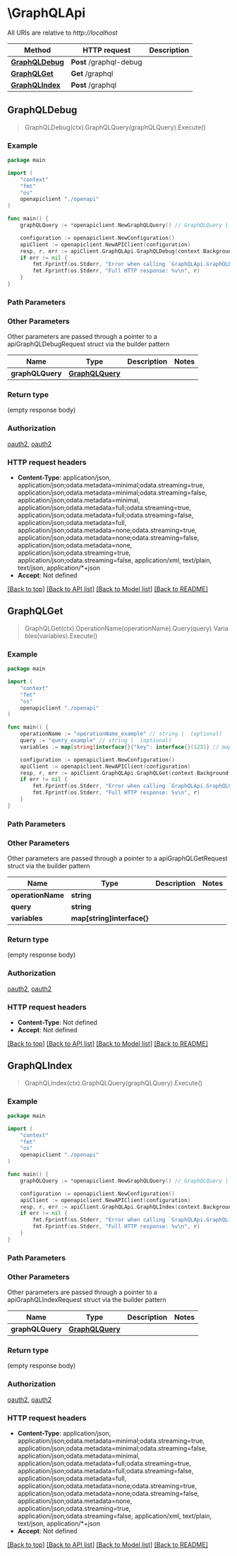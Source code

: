 # \GraphQLApi

All URIs are relative to *http://localhost*

Method | HTTP request | Description
------------- | ------------- | -------------
[**GraphQLDebug**](GraphQLApi.md#GraphQLDebug) | **Post** /graphql-debug | 
[**GraphQLGet**](GraphQLApi.md#GraphQLGet) | **Get** /graphql | 
[**GraphQLIndex**](GraphQLApi.md#GraphQLIndex) | **Post** /graphql | 



## GraphQLDebug

> GraphQLDebug(ctx).GraphQLQuery(graphQLQuery).Execute()



### Example

```go
package main

import (
    "context"
    "fmt"
    "os"
    openapiclient "./openapi"
)

func main() {
    graphQLQuery := *openapiclient.NewGraphQLQuery() // GraphQLQuery |  (optional)

    configuration := openapiclient.NewConfiguration()
    apiClient := openapiclient.NewAPIClient(configuration)
    resp, r, err := apiClient.GraphQLApi.GraphQLDebug(context.Background()).GraphQLQuery(graphQLQuery).Execute()
    if err != nil {
        fmt.Fprintf(os.Stderr, "Error when calling `GraphQLApi.GraphQLDebug``: %v\n", err)
        fmt.Fprintf(os.Stderr, "Full HTTP response: %v\n", r)
    }
}
```

### Path Parameters



### Other Parameters

Other parameters are passed through a pointer to a apiGraphQLDebugRequest struct via the builder pattern


Name | Type | Description  | Notes
------------- | ------------- | ------------- | -------------
 **graphQLQuery** | [**GraphQLQuery**](GraphQLQuery.md) |  | 

### Return type

 (empty response body)

### Authorization

[oauth2](../README.md#oauth2), [oauth2](../README.md#oauth2)

### HTTP request headers

- **Content-Type**: application/json, application/json;odata.metadata=minimal;odata.streaming=true, application/json;odata.metadata=minimal;odata.streaming=false, application/json;odata.metadata=minimal, application/json;odata.metadata=full;odata.streaming=true, application/json;odata.metadata=full;odata.streaming=false, application/json;odata.metadata=full, application/json;odata.metadata=none;odata.streaming=true, application/json;odata.metadata=none;odata.streaming=false, application/json;odata.metadata=none, application/json;odata.streaming=true, application/json;odata.streaming=false, application/xml, text/plain, text/json, application/*+json
- **Accept**: Not defined

[[Back to top]](#) [[Back to API list]](../README.md#documentation-for-api-endpoints)
[[Back to Model list]](../README.md#documentation-for-models)
[[Back to README]](../README.md)


## GraphQLGet

> GraphQLGet(ctx).OperationName(operationName).Query(query).Variables(variables).Execute()



### Example

```go
package main

import (
    "context"
    "fmt"
    "os"
    openapiclient "./openapi"
)

func main() {
    operationName := "operationName_example" // string |  (optional)
    query := "query_example" // string |  (optional)
    variables := map[string]interface{}{"key": interface{}(123)} // map[string]interface{} |  (optional)

    configuration := openapiclient.NewConfiguration()
    apiClient := openapiclient.NewAPIClient(configuration)
    resp, r, err := apiClient.GraphQLApi.GraphQLGet(context.Background()).OperationName(operationName).Query(query).Variables(variables).Execute()
    if err != nil {
        fmt.Fprintf(os.Stderr, "Error when calling `GraphQLApi.GraphQLGet``: %v\n", err)
        fmt.Fprintf(os.Stderr, "Full HTTP response: %v\n", r)
    }
}
```

### Path Parameters



### Other Parameters

Other parameters are passed through a pointer to a apiGraphQLGetRequest struct via the builder pattern


Name | Type | Description  | Notes
------------- | ------------- | ------------- | -------------
 **operationName** | **string** |  | 
 **query** | **string** |  | 
 **variables** | **map[string]interface{}** |  | 

### Return type

 (empty response body)

### Authorization

[oauth2](../README.md#oauth2), [oauth2](../README.md#oauth2)

### HTTP request headers

- **Content-Type**: Not defined
- **Accept**: Not defined

[[Back to top]](#) [[Back to API list]](../README.md#documentation-for-api-endpoints)
[[Back to Model list]](../README.md#documentation-for-models)
[[Back to README]](../README.md)


## GraphQLIndex

> GraphQLIndex(ctx).GraphQLQuery(graphQLQuery).Execute()



### Example

```go
package main

import (
    "context"
    "fmt"
    "os"
    openapiclient "./openapi"
)

func main() {
    graphQLQuery := *openapiclient.NewGraphQLQuery() // GraphQLQuery |  (optional)

    configuration := openapiclient.NewConfiguration()
    apiClient := openapiclient.NewAPIClient(configuration)
    resp, r, err := apiClient.GraphQLApi.GraphQLIndex(context.Background()).GraphQLQuery(graphQLQuery).Execute()
    if err != nil {
        fmt.Fprintf(os.Stderr, "Error when calling `GraphQLApi.GraphQLIndex``: %v\n", err)
        fmt.Fprintf(os.Stderr, "Full HTTP response: %v\n", r)
    }
}
```

### Path Parameters



### Other Parameters

Other parameters are passed through a pointer to a apiGraphQLIndexRequest struct via the builder pattern


Name | Type | Description  | Notes
------------- | ------------- | ------------- | -------------
 **graphQLQuery** | [**GraphQLQuery**](GraphQLQuery.md) |  | 

### Return type

 (empty response body)

### Authorization

[oauth2](../README.md#oauth2), [oauth2](../README.md#oauth2)

### HTTP request headers

- **Content-Type**: application/json, application/json;odata.metadata=minimal;odata.streaming=true, application/json;odata.metadata=minimal;odata.streaming=false, application/json;odata.metadata=minimal, application/json;odata.metadata=full;odata.streaming=true, application/json;odata.metadata=full;odata.streaming=false, application/json;odata.metadata=full, application/json;odata.metadata=none;odata.streaming=true, application/json;odata.metadata=none;odata.streaming=false, application/json;odata.metadata=none, application/json;odata.streaming=true, application/json;odata.streaming=false, application/xml, text/plain, text/json, application/*+json
- **Accept**: Not defined

[[Back to top]](#) [[Back to API list]](../README.md#documentation-for-api-endpoints)
[[Back to Model list]](../README.md#documentation-for-models)
[[Back to README]](../README.md)

